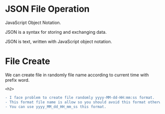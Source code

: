 <html>
  <head></head>
  <body>
    <h1>JSON File Operation</h1>
    <p>JavaScript Object Notation.</p>
    <p>JSON is a syntax for storing and exchanging data.</p>
    <p>JSON is text, written with JavaScript object notation.</p>
    <h1>File Create</h1>
    <p>We can create file in randomly file name according to current time with prefix word.</p>
    
    <h2>
```diff
- I face problem to create file randomly yyyy-MM-dd-HH:mm:ss format.
- This format file name is allow so you should avoid this format otherwise you kill your important time and patience.
- You can use yyyy_MM_dd_HH_mm_ss this format.
```
</h2>

  </body>
  </html>
